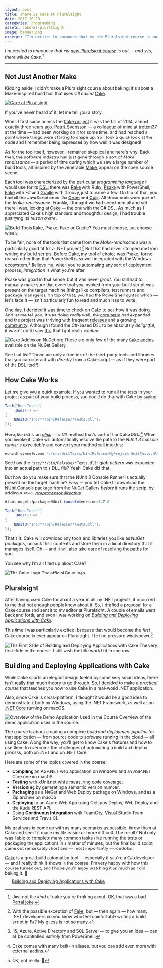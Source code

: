 ```yaml
---
layout: post
title: There Is Cake at Pluralsight
date: 2017-10-20
categories: programming
assets: cake-at-pluralsight
image: banner.png
excerpt: "I'm excited to announce that my new Pluralsight course is out! And yes, in case you're wondering, it really does contain Cake."
---
```


_I'm excited to announce that my [new Pluralsight course][CakeCourse] is out — and yes, there will be Cake._[^1]

---

## Not Just Another Make

Kidding aside, I didn't make a Pluralsight course about baking; it's about a Make-inspired build tool that uses C# _called_ [Cake][].

<a href="https://www.pluralsight.com/courses/cake-applications-deploying-building">
    <img alt="Cake at Pluralsight"
         src="{{ site.url }}/assets/{{ page.assets }}/cake-ps-banner.png"
         class="screenshot-noshadow-fullwidth" />
 </a>

If you've never heard of it, let me tell you a story.

When I first came across the [Cake project][CakeProject] it was the fall of 2014, almost exactly three years ago. [Patrik Svensson][PatrikSvensson] — a colleague of mine at [tretton37][] at the time — had been working on it for some time, and had reached a point where things were starting to shape up. So I took a quick look at the code and I remember being impressed by how well it was designed!

As for the tool itself, however, I remained skeptical and here's why. Back then, the software industry had just gone through a sort of _Make renaissance_ — a period of time during which we saw a large number of build tools, all inspired by the venerable [Make][], appear on the open source scene.

Each tool was characterized by the particular _programming language_ it would use for its [DSL][]; there was [Rake][] with Ruby, [Psake][] with PowerShell, [Fake][] with F# and [Gradle][] with Groovy, just to name a few. On top of that, you had all the JavaScript ones like [Grunt][] and [Gulp][]. All these tools were part of the _Make-renaissance_. Frankly, I thought we had seen them all and yet there I was, looking at [Cake][] — the one with the C# DSL. As much as I appreciated Cake's high standard and thoughtful design, I had trouble justifying its _raison d'être_.

<img alt="Build Tools"
     src="{{ site.url }}/assets/{{ page.assets }}/build-tools.png"
     class="screenshot-noshadow-caption" />
<span class="caption">Rake, Psake, Fake or Gradle? You must choose, but choose wisely.</span>

To be fair, none of the tools that came from the _Make-renaissance_ was a particularly good fit for a .NET project.[^2] But that had never stopped me from writing my build scripts. Before Cake, my tool of choice was Psake, for no reason other than that PowerShell is so well integrated with the Windows ecosystem.[^3] Believe me, when you're automating any sort of deployment process, _integration_ is what you're after.

Psake was good in that sense, but it was never _great_. You still had to manually make sure that every tool you invoked from your build script was present on the target machine (things like compilers, test runners and package managers). On top of that, you had the PowerShell syntax which — let's face it — isn't particularly fun to read and much less to write.

One day, I decided it was time to check on Cake to see how it was doing. And let me tell you, it was doing _really_ well; the [core team][CakeTeam] had expanded and the project was thriving with frequent [releases][CakeReleases] and a growing [community][CakeContributors]. Although I found the C#-based DSL to be absolutely _delightful_, it wasn't until I saw [this][CakeContrib] that I got really _excited_:

<img alt="Cake Addins on NuGet.org"
     src="{{ site.url }}/assets/{{ page.assets }}/cake-addins.png"
     class="screenshot-noshadow-caption" />
<span class="caption">These are only few of the many <a href="https://www.nuget.org/profiles/cake-contrib" target="_blank">Cake addins</a> available on the NuGet Gallery.</span>

See that list? Those are only a fraction of the third-party tools and libraries that you can interact with _directly_ from a Cake script — as if they were part of the DSL itself!

## How Cake Works

Let me give you a quick example. If you wanted to run all the tests in your project as part of your build process, you could do that with Cake by saying:

```csharp
Task("Run-Tests")
    .Does(() =>
{
    NUnit3("src/**/bin/Release/*Tests.dll");
});
```

Here, `NUnit3` is an [_alias_][CakeAlias] — a C# method that's part of the Cake DSL.[^4] When you invoke it, Cake will automatically resolve the path to the _NUnit 3 console runner's executable_ and convert your method call into this:

```sh
nunit3-console.exe "./src/UnitTests/bin/Release/MyProject.UnitTests.dll"
```

See how the `"src/**/bin/Release/*Tests.dll"` _glob pattern_ was expanded into an actual path to a DLL file? Yeah, Cake did that.

But how do you make sure that the NUnit 3 Console Runner is actually present on the target machine? Easy — you tell Cake to download the [NUnit.Console][NUnitConsole] package from the NuGet Gallery *before* it runs the script by adding a `#tool` [*preprocessor directive*][CakePreprocessorDirective]:

```csharp
#tool nuget:?package=NUnit.Console&version=3.7.0

Task("Run-Tests")
    .Does(() =>
{
    NUnit3("src/**/bin/Release/*Tests.dll");
});
```

That's it. Cake will download any tools and libraries you like as *NuGet packages*, unpack their contents and store them in a local directory that it manages itself. Oh — and it will also take care of [resolving the paths][CakeToolResolution] for you.

You see why I'm all fired up about Cake?

<img alt="The Cake Logo"
     src="{{ site.url }}/assets/{{ page.assets }}/cake-logo.png"
     class="screenshot-noshadow-caption" />
<span class="caption">The official Cake logo.</span>

## Pluralsight

After having used Cake for about a year in all my .NET projects, it occurred to me that not enough people knew about it. So, I drafted a proposal for a Cake course and sent it to my editor at [Pluralsight][]. A couple of emails went back and forth, and soon I was working on [*Building and Deploying Applications with Cake*][CakeCourse].

This time I was particularly excited, because that would become the _first_ Cake course to ever appear on Pluralsight. I felt no pressure whatsoever.[^5]

<img alt="The First Slide of Building and Deploying Applications with Cake"
     src="{{ site.url }}/assets/{{ page.assets }}/course-title.png"
     class="screenshot-noshadow-caption" />
<span class="caption">The very first slide in the course. I still wish the title would fit in one row.</span>

## Building and Deploying Applications with Cake

While Cake sports an elegant design fueled by some very smart ideas, there isn't really that much theory to go through. So, I decided to make a _practical course_ that teaches you how to use Cake in a real-world .NET application.

Also, since Cake is cross-platform, I thought it would be a good idea to demonstrate it both on Windows, using the .NET Framework, as well as on [.NET Core][NetCore] running on macOS.

<img alt="Overview of the Demo Application Used in the Course"
     src="{{ site.url }}/assets/{{ page.assets }}/demo-application.png"
     class="screenshot-noshadow-caption" />
<span class="caption">Overview of the demo application used in the course.</span>

The course is about creating a complete _build and deployment pipeline_ for that application — from source code to software running in the cloud — all using Cake. Along the way, you'll get to know Cake's features and how to use them to overcome the challenges of automating a build and deploy process, both on .NET and on .NET Core.

Here are some of the topics covered in the course:

- **Compiling** an ASP.NET web application on Windows and an ASP.NET Core one on macOS.
- **Testing** with xUnit.net while measuring code coverage.
- **Versioning** by generating a semantic version number.
- **Packaging** as a NuGet and Web Deploy package on Windows, and as a Zip archive on macOS.
- **Deploying** to an Azure Web App using Octopus Deploy, Web Deploy and the Kudu REST API.
- Doing **Continuous Integration** with TeamCity, Visual Studio Team Services and Travis CI.

My goal was to come up with as many scenarios as possible, throw them at Cake and see if it made my life easier or more difficult. The result? Not only was I able to complete many common tasks (like running the tests or packaging the application) in a matter of minutes, but the final build script came out remarkably short and — most importantly — _readable_.

[Cake][] is a great build automation tool — especially if you're a C# developer — and I really think it shows in the course. I'm very happy with how this course turned out, and I hope you'll enjoy [watching it][CakeCourse] as much as I did baking it. 🙂

<div class="note">
    <div style="display: inline-block; margin: 1em 0.3em 0 1em"><i class="fa fa-play-circle-o fa-2x"></i></div>
    <div style="display: inline-block; vertical-align: middle; margin: -0.9em 0 0 0">
        <a href="http://bit.ly/ps-cake-build-deploy">Building and Deploying Applications with Cake</a>
    </div>
</div>

[^1]: Just not the _kind_ of cake you're thinking about. OK, that was a bad [Portal joke][PortalCake].
[^2]: With the possible exception of [Fake][], but — then again — how many .NET developers do you know who feel comfortable writing a build script in F#? My guess is not so many.
[^3]: IIS, Azure, Active Directory and SQL Server — to give you an idea — can all be controlled _entirely_ from PowerShell.
[^4]: Cake comes with many [built-in][CakeDsl] aliases, but you can add even more with external [addins][CakeAddins].
[^5]: OK, not really. 😬

[PortalCake]: https://theportalwiki.com/wiki/Cake
[CakeCourse]: https://www.pluralsight.com/courses/cake-applications-deploying-building
[Cake]: https://cakebuild.net
[CakeProject]: https://github.com/cake-build/cake
[PatrikSvensson]: https://twitter.com/firstdrafthell
[tretton37]: https://tretton37.com
[DSL]: https://en.wikipedia.org/wiki/Domain-specific_language
[Rake]: https://github.com/ruby/rake
[Psake]: https://github.com/psake/psake
[Fake]: https://fake.build
[Gradle]: https://gradle.org
[Grunt]: https://gruntjs.com
[Gulp]: https://gulpjs.com
[Make]: https://en.wikipedia.org/wiki/Make_(software)
[CakeTeam]: https://github.com/orgs/cake-build/people
[CakeReleases]: https://github.com/cake-build/cake/releases
[CakeContributors]: https://github.com/cake-build/cake/graphs/contributors
[CakeAlias]: https://cakebuild.net/docs/fundamentals/aliases
[CakeDsl]: https://cakebuild.net/dsl
[CakeAddins]: https://cakebuild.net/addins
[CakeContrib]: https://www.nuget.org/profiles/cake-contrib
[NUnitConsole]: https://www.nuget.org/packages/NUnit.Console
[CakePreprocessorDirective]: https://cakebuild.net/docs/fundamentals/preprocessor-directives
[CakeToolResolution]: https://cakebuild.net/docs/tools/tool-resolution
[NetCore]: https://www.microsoft.com/net/core/platform
[Pluralsight]: https://www.pluralsight.com
